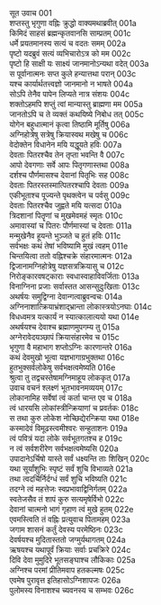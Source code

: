सूत उवाच	001   
शप्तस्तु भृगुणा वह्निः क्रुद्धो वाक्यमथाब्रवीत्	001a  
किमिदं साहसं ब्रह्मन्कृतवानसि साम्प्रतम्	001c  
धर्मे प्रयतमानस्य सत्यं च वदतः समम्	002a  
पृष्टो यदब्रुवं सत्यं व्यभिचारोऽत्र को मम	002c  
पृष्टो हि साक्षी यः साक्ष्यं जानमानोऽन्यथा वदेत्	003a  
स पूर्वानात्मनः सप्त कुले हन्यात्तथा परान्	003c  
यश्च कार्यार्थतत्त्वज्ञो जानमानो न भाषते	004a  
सोऽपि तेनैव पापेन लिप्यते नात्र संशयः	004c  
शक्तोऽहमपि शप्तुं त्वां मान्यास्तु ब्राह्मणा मम	005a  
जानतोऽपि च ते व्यक्तं कथयिष्ये निबोध तत्	005c  
योगेन बहुधात्मानं कृत्वा तिष्ठामि मूर्तिषु	006a  
अग्निहोत्रेषु सत्रेषु क्रियास्वथ मखेषु च	006c  
वेदोक्तेन विधानेन मयि यद्धूयते हविः	007a  
देवताः पितरश्चैव तेन तृप्ता भवन्ति वै	007c  
आपो देवगणाः सर्वे आपः पितृगणास्तथा	008a  
दर्शश्च पौर्णमासश्च देवानां पितृभिः सह	008c  
देवताः पितरस्तस्मात्पितरश्चापि देवताः	009a  
एकीभूताश्च पूज्यन्ते पृथक्त्वेन च पर्वसु	009c  
देवताः पितरश्चैव जुह्वते मयि यत्सदा	010a  
त्रिदशानां पितॄणां च मुखमेवमहं स्मृतः	010c  
अमावास्यां च पितरः पौर्णमास्यां च देवताः	011a  
मन्मुखेनैव हूयन्ते भुञ्जते च हुतं हविः	011c  
सर्वभक्षः कथं तेषां भविष्यामि मुखं त्वहम्	011e  
चिन्तयित्वा ततो वह्निश्चक्रे संहारमात्मनः	012a  
द्विजानामग्निहोत्रेषु यज्ञसत्रक्रियासु च	012c  
निरोङ्कारवषट्काराः स्वधास्वाहाविवर्जिताः	013a  
विनाग्निना प्रजाः सर्वास्तत आसन्सुदुःखिताः	013c  
अथर्षयः समुद्विग्ना देवान्गत्वाब्रुवन्वचः	014a  
अग्निनाशात्क्रियाभ्रंशाद्भ्रान्ता लोकास्त्रयोऽनघाः	014c  
विधध्वमत्र यत्कार्यं न स्यात्कालात्ययो यथा	014e  
अथर्षयश्च देवाश्च ब्रह्माणमुपगम्य तु	015a  
अग्नेरावेदयञ्छापं क्रियासंहारमेव च	015c  
भृगुणा वै महाभाग शप्तोऽग्निः कारणान्तरे	016a  
कथं देवमुखो भूत्वा यज्ञभागाग्रभुक्तथा	016c  
हुतभुक्सर्वलोकेषु सर्वभक्षत्वमेष्यति	016e  
श्रुत्वा तु तद्वचस्तेषामग्निमाहूय लोककृत्	017a  
उवाच वचनं श्लक्ष्णं भूतभावनमव्ययम्	017c  
लोकानामिह सर्वेषां त्वं कर्ता चान्त एव च	018a  
त्वं धारयसि लोकांस्त्रीन्क्रियाणां च प्रवर्तकः	018c  
स तथा कुरु लोकेश नोच्छिद्येरन्क्रिया यथा	018e  
कस्मादेवं विमूढस्त्वमीश्वरः सन्हुताशनः	019a  
त्वं पवित्रं यदा लोके सर्वभूतगतश्च ह	019c  
न त्वं सर्वशरीरेण सर्वभक्षत्वमेष्यसि	020a  
उपादानेऽर्चिषो यास्ते सर्वं धक्ष्यन्ति ताः शिखिन्	020c  
यथा सूर्यांशुभिः स्पृष्टं सर्वं शुचि विभाव्यते	021a  
तथा त्वदर्चिर्निर्दग्धं सर्वं शुचि भविष्यति	021c  
तदग्ने त्वं महत्तेजः स्वप्रभावाद्विनिर्गतम्	022a  
स्वतेजसैव तं शापं कुरु सत्यमृषेर्विभो	022c  
देवानां चात्मनो भागं गृहाण त्वं मुखे हुतम्	022e  
एवमस्त्विति तं वह्निः प्रत्युवाच पितामहम्	023a  
जगाम शासनं कर्तुं देवस्य परमेष्ठिनः	023c  
देवर्षयश्च मुदितास्ततो जग्मुर्यथागतम्	024a  
ऋषयश्च यथापूर्वं क्रियाः सर्वाः प्रचक्रिरे	024c  
दिवि देवा मुमुदिरे भूतसङ्घाश्च लौकिकाः	025a  
अग्निश्च परमां प्रीतिमवाप हतकल्मषः	025c  
एवमेष पुरावृत्त इतिहासोऽग्निशापजः	026a  
पुलोमस्य विनाशश्च च्यवनस्य च सम्भवः	026c  
